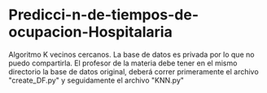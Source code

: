 # Predicci-n-de-tiempos-de-ocupacion-Hospitalaria
Algoritmo K vecinos cercanos. 
La base de datos es privada por lo que no puedo compartirla. 
El profesor de la materia debe tener en el mismo directorio la base de datos original, deberá
correr primeramente el archivo "create_DF.py" y seguidamente el archivo "KNN.py"
